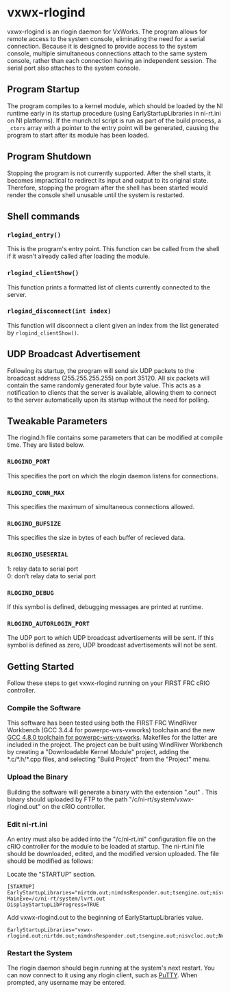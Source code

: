 vxwx-rlogind
============

vxwx-rlogind is an rlogin daemon for VxWorks. The program allows for remote access to the system console, eliminating the need for a serial connection. Because it is designed to provide access to the system console, multiple simultaneous connections attach to the same system console, rather than each connection having an independent session. The serial port also attaches to the system console.


Program Startup
---------------

The program compiles to a kernel module, which should be loaded by the NI runtime early in its startup procedure (using EarlyStartupLibraries in ni-rt.ini on NI platforms). If the munch.tcl script is run as part of the build process, a `_ctors` array with a pointer to the entry point will be generated, causing the program to start after its module has been loaded.


Program Shutdown
----------------

Stopping the program is not currently supported. After the shell starts, it becomes impractical to redirect its input and output to its original state. Therefore, stopping the program after the shell has been started would render the console shell unusable until the system is restarted.

Shell commands
--------------

### `rlogind_entry()` ###

This is the program's entry point. This function can be called from the shell if it wasn't already called after loading the module.

### `rlogind_clientShow()` ###

This function prints a formatted list of clients currently connected to the server.

### `rlogind_disconnect(int index)` ###

This function will disconnect a client given an index from the list generated by `rlogind_clientShow()`.

UDP Broadcast Advertisement
---------------------------

Following its startup, the program will send six UDP packets to the broadcast address (255.255.255.255) on port 35120. All six packets will contain the same randomly generated four byte value. This acts as a notification to clients that the server is available, allowing them to connect to the server automatically upon its startup without the need for polling.

Tweakable Parameters
--------------------

The rlogind.h file contains some parameters that can be modified at compile time. They are listed below.

### `RLOGIND_PORT` ###

This specifies the port on which the rlogin daemon listens for connections.

### `RLOGIND_CONN_MAX` ###

This specifies the maximum of simultaneous connections allowed.

### `RLOGIND_BUFSIZE` ###

This specifies the size in bytes of each buffer of recieved data.

### `RLOGIND_USESERIAL` ###

1: relay data to serial port  
0: don't relay data to serial port

### `RLOGIND_DEBUG` ###

If this symbol is defined, debugging messages are printed at runtime.

### `RLOGIND_AUTORLOGIN_PORT` ###

The UDP port to which UDP broadcast advertisements will be sent. If this symbol is defined as zero, UDP broadcast advertisements will not be sent.

Getting Started
---------------
Follow these steps to get vxwx-rlogind running on your FIRST FRC cRIO controller.

### Compile the Software ###

This software has been tested using both the FIRST FRC WindRiver Workbench (GCC 3.4.4 for powerpc-wrs-vxworks) toolchain and the new [GCC 4.8.0 toolchain for powerpc-wrs-vxworks](http://firstforge.wpi.edu/sf/projects/c--11_toochain). Makefiles for the latter are included in the project. The project can be built using WindRiver Workbench by creating a "Downloadable Kernel Module" project, adding the \*.c/\*.h/\*.cpp files, and selecting "Build Project" from the "Project" menu.

### Upload the Binary ###

Building the software will generate a binary with the extension ".out" . This binary should uploaded by FTP to the path "/c/ni-rt/system/vxwx-rlogind.out" on the cRIO controller.

### Edit ni-rt.ini ###

An entry must also be added into the "/c/ni-rt.ini" configuration file on the cRIO controller for the module to be loaded at startup. The ni-rt.ini file should be downloaded, edited, and the modified version uploaded. The file should be modified as follows:

Locate the "STARTUP" section.
```
[STARTUP]
EarlyStartupLibraries="nirtdm.out;nimdnsResponder.out;tsengine.out;nisvcloc.out;NetConsole.out;"
MainExe=/c/ni-rt/system/lvrt.out
DisplayStartupLibProgress=TRUE
```

Add vxwx-rlogind.out to the beginning of EarlyStartupLibraries value.
```
EarlyStartupLibraries="vxwx-rlogind.out;nirtdm.out;nimdnsResponder.out;tsengine.out;nisvcloc.out;NetConsole.out;"
```

### Restart the System ###

The rlogin daemon should begin running at the system's next restart. You can now connect to it using any rlogin client, such as [PuTTY](http://www.chiark.greenend.org.uk/~sgtatham/putty/download.html). When prompted, any username may be entered.

